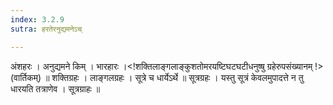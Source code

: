```yaml
---
index: 3.2.9
sutra: हरतेरनुद्यमनेऽच्

---
```

 अंशहरः । अनुद्यमने किम् । भारहारः ।<!शक्तिलाङ्गलाङ्कुशतोमरयष्टिघटघटीधनुष्षु ग्रहेरुपसंख्यानम् !> (वार्तिकम्) ॥ शक्तिग्रहः । लाङ्गलग्रहः । सूत्रे च धार्येऽर्थे ॥ सूत्रग्रहः । यस्तु सूत्रं केवलमुपादत्ते न तु धारयति तत्राणेव । सूत्रग्राहः ॥